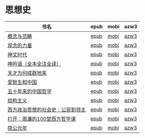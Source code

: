 # 思想史

| 书名 | epub | mobi | azw3 |
| --- | --- | --- | --- |
| [概念与范畴](http://ct.dalanmei.com/f/31084289-571712799-fd5c25) | [epub](http://ct.dalanmei.com/f/31084289-571712799-fd5c25) | [mobi](http://ct.dalanmei.com/f/31084289-572114543-4dfaa3) | [azw3](http://ct.dalanmei.com/f/31084289-572131589-5de849) |
| [观念的力量](http://ct.dalanmei.com/f/31084289-571712796-a5b306) | [epub](http://ct.dalanmei.com/f/31084289-571712796-a5b306) | [mobi](http://ct.dalanmei.com/f/31084289-572114544-13504d) | [azw3](http://ct.dalanmei.com/f/31084289-572131593-1a5061) |
| [神文时代](http://ct.dalanmei.com/f/31084289-571708955-77ba0a) | [epub](http://ct.dalanmei.com/f/31084289-571708955-77ba0a) | [mobi](http://ct.dalanmei.com/f/31084289-572115287-15ab82) | [azw3](http://ct.dalanmei.com/f/31084289-572136872-347453) |
| [呻吟语（全本全注全译）](http://ct.dalanmei.com/f/31084289-571705830-8044ed) | [epub](http://ct.dalanmei.com/f/31084289-571705830-8044ed) | [mobi](http://ct.dalanmei.com/f/31084289-572115617-f384ec) | [azw3](http://ct.dalanmei.com/f/31084289-572138956-224663) |
| [天才为何成群地来](http://ct.dalanmei.com/f/31084289-571651903-05e5ec) | [epub](http://ct.dalanmei.com/f/31084289-571651903-05e5ec) | [mobi](http://ct.dalanmei.com/f/31084289-572119974-7929fc) | [azw3](http://ct.dalanmei.com/f/31084289-572180043-6dcf2c) |
| [爱默生和中国](http://ct.dalanmei.com/f/31084289-571632270-dd846f) | [epub](http://ct.dalanmei.com/f/31084289-571632270-dd846f) | [mobi](http://ct.dalanmei.com/f/31084289-572126030-d12357) | [azw3](http://ct.dalanmei.com/f/31084289-572186515-a77390) |
| [五十年来的中国哲学](http://ct.dalanmei.com/f/31084289-571542379-ad1001) | [epub](http://ct.dalanmei.com/f/31084289-571542379-ad1001) | [mobi](http://ct.dalanmei.com/f/31084289-571812082-d46e1c) | [azw3](http://ct.dalanmei.com/f/31084289-572196445-378155) |
| [结构主义](http://ct.dalanmei.com/f/31084289-571555474-2ac11f) | [epub](http://ct.dalanmei.com/f/31084289-571555474-2ac11f) | [mobi](http://ct.dalanmei.com/f/31084289-571906241-f9248c) | [azw3](http://ct.dalanmei.com/f/31084289-572202976-585fa9) |
| [西方政治思想的社会史：公民到领主](http://ct.dalanmei.com/f/31084289-571556307-e75665) | [epub](http://ct.dalanmei.com/f/31084289-571556307-e75665) | [mobi](http://ct.dalanmei.com/f/31084289-571913207-7be512) | [azw3](http://ct.dalanmei.com/f/31084289-572203514-cd2def) |
| [打开：周濂的100堂西方哲学课](http://ct.dalanmei.com/f/31084289-571517587-93ed47) | [epub](http://ct.dalanmei.com/f/31084289-571517587-93ed47) | [mobi](http://ct.dalanmei.com/f/31084289-571778277-b412a8) | [azw3](http://ct.dalanmei.com/f/31084289-571923445-0ed108) |
| [隐公元年](http://ct.dalanmei.com/f/31084289-571517673-52d7c7) | [epub](http://ct.dalanmei.com/f/31084289-571517673-52d7c7) | [mobi](http://ct.dalanmei.com/f/31084289-571778345-834886) | [azw3](http://ct.dalanmei.com/f/31084289-571923494-de3d14) |
